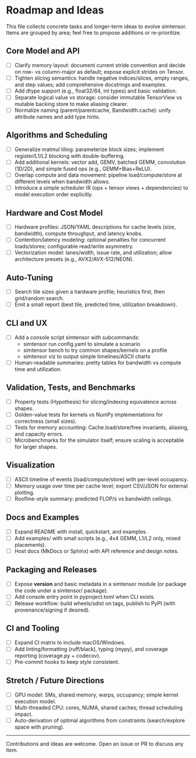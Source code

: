 # Roadmap and Ideas

This file collects concrete tasks and longer-term ideas to evolve simtensor.
Items are grouped by area; feel free to propose additions or re-prioritize.

## Core Model and API
- [ ] Clarify memory layout: document current stride convention and decide on row- vs column-major as default; expose explicit strides on Tensor.
- [ ] Tighten slicing semantics: handle negative indices/slices, empty ranges, and step values; add comprehensive docstrings and examples.
- [ ] Add dtype support (e.g., float32/64, int types) and basic validation.
- [ ] Separate logical value vs storage: consider immutable TensorView vs mutable backing store to make aliasing clearer.
- [ ] Normalize naming (parent/parentcache, Bandwidth.cache): unify attribute names and add type hints.

## Algorithms and Scheduling
- [ ] Generalize matmul tiling: parameterize block sizes; implement register/L1/L2 blocking with double-buffering.
- [ ] Add additional kernels: vector add, GEMV, batched GEMM, convolution (1D/2D), and simple fused ops (e.g., GEMM+Bias+ReLU).
- [ ] Overlap compute and data movement: pipeline load/compute/store at different levels when bandwidth allows.
- [ ] Introduce a simple scheduler IR (ops + tensor views + dependencies) to model execution order explicitly.

## Hardware and Cost Model
- [ ] Hardware profiles: JSON/YAML descriptions for cache levels (size, bandwidth), compute throughput, and latency knobs.
- [ ] Contention/latency modeling: optional penalties for concurrent loads/stores; configurable read/write asymmetry.
- [ ] Vectorization model: lanes/width, issue rate, and utilization; allow architecture presets (e.g., AVX2/AVX-512/NEON).

## Auto-Tuning
- [ ] Search tile sizes given a hardware profile; heuristics first, then grid/random search.
- [ ] Emit a small report (best tile, predicted time, utilization breakdown).

## CLI and UX
- [ ] Add a console script simtensor with subcommands:
  - simtensor run config.yaml to simulate a scenario
  - simtensor bench to try common shapes/kernels on a profile
  - simtensor viz to output simple timelines/ASCII charts
- [ ] Human-readable summaries: pretty tables for bandwidth vs compute time and utilization.

## Validation, Tests, and Benchmarks
- [ ] Property tests (Hypothesis) for slicing/indexing equivalence across shapes.
- [ ] Golden-value tests for kernels vs NumPy implementations for correctness (small sizes).
- [ ] Tests for memory accounting: Cache.load/store/free invariants, aliasing, and capacity errors.
- [ ] Microbenchmarks for the simulator itself; ensure scaling is acceptable for larger shapes.

## Visualization
- [ ] ASCII timeline of events (load/compute/store) with per-level occupancy.
- [ ] Memory usage over time per cache level; export CSV/JSON for external plotting.
- [ ] Roofline-style summary: predicted FLOP/s vs bandwidth ceilings.

## Docs and Examples
- [ ] Expand README with install, quickstart, and examples.
- [ ] Add examples/ with small scripts (e.g., 4x4 GEMM, L1/L2 only, mixed placements).
- [ ] Host docs (MkDocs or Sphinx) with API reference and design notes.

## Packaging and Releases
- [ ] Expose __version__ and basic metadata in a simtensor module (or package the code under a simtensor/ package).
- [ ] Add console entry point in pyproject.toml when CLI exists.
- [ ] Release workflow: build wheels/sdist on tags, publish to PyPI (with provenance/signing if desired).

## CI and Tooling
- [ ] Expand CI matrix to include macOS/Windows.
- [ ] Add linting/formatting (ruff/black), typing (mypy), and coverage reporting (coverage.py + codecov).
- [ ] Pre-commit hooks to keep style consistent.

## Stretch / Future Directions
- [ ] GPU model: SMs, shared memory, warps, occupancy; simple kernel execution model.
- [ ] Multi-threaded CPU: cores, NUMA, shared caches; thread scheduling impact.
- [ ] Auto-derivation of optimal algorithms from constraints (search/explore space with pruning).

---
Contributions and ideas are welcome. Open an issue or PR to discuss any item.
